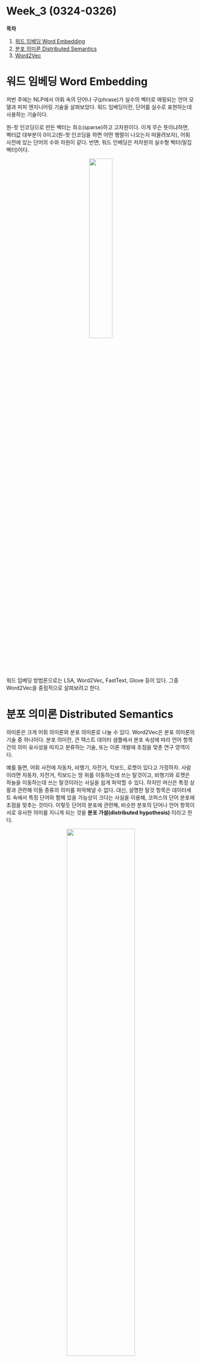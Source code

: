 Week_3 (0324-0326)
=============

**목차**
1. [워드 임베딩 Word Embedding](워드-임베딩-Word-Embedding)
2. [분포 의미론 Distributed Semantics](분포-의미론-Distributed-Semantics)
3. [Word2Vec](Word2Vec)

워드 임베딩 Word Embedding
=============
저번 주에는 NLP에서 어휘 속의 단어나 구(phrase)가 실수의 벡터로 매핑되는 언어 모델과 피처 엔지니어링 기술을 살펴보았다. 워드 임베딩이란, 단어를 실수로 표현하는데 사용하는 기술이다.

원-핫 인코딩으로 만든 벡터는 희소(sparse)하고 고차원이다. 이게 무슨 뜻이냐하면, 벡터값 대부분이 0이고(원-핫 인코딩을 하면 어떤 행렬이 나오는지 떠올려보자), 어휘 사전에 있는 단어의 수와 차원이 같다. 반면, 워드 인베딩은 저차원의 실수형 벡터(밀집 벡터)이다. 

<p align="center"><img width="35%" src="https://user-images.githubusercontent.com/80621384/112938737-24cbea00-9165-11eb-8a1b-584686579515.png" /></p>

워드 임베딩 방법론으로는 LSA, Word2Vec, FastText, Glove 등이 있다. 그중 Word2Vec을 중점적으로 살펴보려고 한다.

분포 의미론 Distributed Semantics
=============
의미론은 크게 어휘 의미론와 분포 의미론로 나눌 수 있다. Word2Vec은 분포 의미론의 기술 중 하나이다. 분포 의미란, 큰 텍스트 데이터 샘플에서 분포 속성에 따라 언어 항목 간의 의미 유사성을 따지고 분류하는 기술, 또는 이론 개발에 초점을 맞춘 연구 영역이다.

예를 들면, 어휘 사전에 자동차, 비행기, 자전거, 킥보드, 로켓이 있다고 가정하자. 사람이라면 자동차, 자전거, 킥보드는 땅 위를 이동하는데 쓰는 탈것이고, 비행기와 로켓은 하늘을 이동하는데 쓰는 탈것이라는 사실을 쉽게 파악할 수 있다. 하지만 머신은 특정 상황과 관련해 이들 종류의 의미를 파악해낼 수 없다. 대신, 설명한 탈것 항목은 데이터세트 속에서 특정 단어와 함께 있을 가능성이 크다는 사실을 이용해, 코퍼스의 단어 분포에 초점을 맞추는 것이다. 이렇듯 단어의 분포에 관련해, 비슷한 분포의 단어나 언어 항목이 서로 유사한 의미를 지니게 되는 것을 **분포 가설(distributed hypothesis)** 이라고 한다.

<p align="center"><img width="60%" src="https://miro.medium.com/max/2716/1*3pesTy5IjvLa2X-iX_tEKQ.png" /></p>
위 문장들에서 stars 단어는 shining, bright, dark 등과 같은 단어에 더 자주 포함된다. 이 단어들 모두 stars의 문맥과 의미를 이해하는 데 매우 유용하다. 이렇듯, 특정 단어의 의미를 어떻게 더 잘 표현할 수 있는지 뿐만 아니라 이 단어의 문맥에 나타날 다른 단어를 어떻게 예측하는지를 알려면 해당 단어의 **분포 표현(distributional representation)** 을 이해해야 한다. 단어의 분포 표현은 단어를 표현할 수 있는 벡터 형태로, 단어의 벡터 형태를 생성하려면 원-핫 인코딩이나 그 외의 기술을 사용할 수도 있지만 **유사성 측정의 중요성도 전달하는 단어의 벡터를 생성해 그 단어의 문맥상 의미를 이해할 수 있게 하는 것이 중요**하다! 이 분포 유사성 얘기할 때 Word2Vec이 필요해진다.

Word2Vec
=============
Word2Vec의 개념은 구글의 토마스 미콜로프가 이끄는 팀이 개발했다. NLP에서는 단어, 구, 문장 등의 의미를 다룰 수 있는 도구나 기술 개발이 상당히 중요하며 Word2Vec 모델은 단어, 구, 문장, 단락, 문서의 의미를 알아내는 작업을 수행한다.

정의
-------------
Word2Vec은 2계층 신경망(two-layer neural network)을 사용해 개발되어, 대용량의 텍스트 데이터(또는 텍스트 코퍼스)를 입력 받아 주어진 텍스트에서 벡터 집합을 생성한다. 2계층 신경망은 일종의 로직을 수행하며 벡터 공간의 벡터를 생성하는 블랙박스이다. 벡터 공간에서는 코퍼스 내의 각 고유 단어가 대응 벡터로 지정된다. 즉, 벡터 공간이란 큰 텍스트 코퍼스 내의 모든 단어에 대한 벡터 표현이라고 할 수 있다.

Word2Vec은 단어 유사성 발견이나 단어 간 의미 관계 보존 측면에서 뛰어난 장점을 가지고 있는데, 이런 점들은 원-핫 인코딩이나 워드넷을 사용해서는 처리할 수 없었다.

가령 원-핫 인코딩을 통해 다음과 같이 작업을 수행했다고 해보자.
<p align="center"><img width="35%" src="https://miro.medium.com/max/886/1*_da_YknoUuryRheNS-SYWQ.png" /></p>

* **원-핫 인코딩은 단어 간의 문맥 유사성에 대한 사실을 밝히지 않는다.** 만약 cat와 cats가 같은 문장에 있다고 해도 아예 다르게 벡터화가 되어 두 단어가 매우 유사한 단어라는 사실을 밝혀내지 못한다. 또, 원-핫 인코딩된 벡터에 AND 연산을 적용해도 문맥상의 유사성을 나타내지 않는다. cat와 mat의 원-핫 벡터에 AND 연산(내적, 혹은 점곱 dot product)을 적용하면 0이 된다. 실제로 두 단어는 한 문장에 함께 나타나고 강한 맥락적 관계를 가질 수 있지만, 원-핫 인코딩은 단어 유사성에 관해 중요한 것을 표현하지 않는다.

* 워드넷이 이에 충분한 도움이 되는 것도 아니다. 워드넷은 인간에 의해 구성되기 때문에 이에 포함된 것은 무엇이든 주관적이게 된다. 또, 새롭게 나타난 신조어들은 워드넷에게도 새 단어이므로 웹 사이트에 없을 수도 있어서, 이들 단어들에 대해 워드넷에서 다른 의미론적 관계를 유도해낼 수 없다. (그리고 무엇보다 많은 시간과 노력이 필요하다)

이를 해결하기 위한 방법이 Word2Vec인 것이다!

Word2Vec 모델의 컴포넌트
--------------
Word2Vec 모델에는 세 가지 주요 구성 요소가 있다.

1. Word2Vecdml 입력

원시 텍스트 코퍼스, 혹은 (실제 어플리케이션에서는) 큰 코포라를 입력으로 사용한다.

2. Word2Vec의 출력
<p align="center"><img width="35%" src="https://miro.medium.com/max/1570/0*jjpXSH7sZPfAbZWS.PNG" /></p>
일반적인 목표는, 문맥을 제공하기만 하면 그 문맥에 가장 적합한 단어의 확률을 예측하는 것이다. 위의 그림에서 sat 단어를 취해서 목표에 따라 sat 단어를 벡터 형식으로 변환하고, sat의 벡터 형태를 사용해 이 문장에서 사용된 다른 단어들인 fat, cat 등의 단어의 확률을 예측할 수 있다.

3. Word2Vec 모델의 구조 컴포넌트

신경망 기술을 사용한다. 신경망 기술은 많은 양의 데이터로 학습하는 경우에 좋은 알고리즘이 되기 때문이다.


아키텍쳐
-----------
<p align="center"><img width="35%" src="https://miro.medium.com/max/1400/1*QK2KNCZ1pczCq-uTse-dmA.png" /></p>

### 어휘 빌더 (Vocabulary Builder)
이 컴포넌트는 주로 문장의 형태로 있는 원시 텍스트 데이터를 얻는다.

파이썬의 gensim이라는 라이브러리가 있는데, 이를 사용해 코퍼스에 대해 Word2Vec을 생성한다. 자세한 매개변수는 [gensim 도큐먼테이션](https://radimrehurek.com/gensim/models/word2vec.html) 참고. 이 라이브러리를 사용한 어휘 빌더를 통해 단어 인덱스와 단어 횟수가 들어있는 어휘 객체를 출력받는다.

### 문맥 빌더 (Context Builder)
문맥 빌더는 문맥 윈도우의 일부인 단어뿐만 아니라 어휘 빌더의 출력을 입력으로 사용한다.

문맥 윈도우는 일종의 sliding window이다. 윈도우의 크기는 사용자가 지정할 수 있다(일반적으로는 5~10 단어의 문맥 윈도우 크기를 사용한다고 함).

<p align="center"><img width="35%" src="https://miro.medium.com/max/568/0*Ghg8pl2oX8r5kdks.PNG" /></p>

문맥 빌더의 출력은 단어 쌍(word pairing)이며 이들 단어 쌍은 신경망에 제공된다. 예를 들어 그림의 네번째 단계에서는 (sat, on, the)(sat, cat, fat)이 출력돼 전달되는데, 신경망은 각 단어 쌍이 나타나는 횟수로 기본 통계를 학습하기 때문에 (sat, dog, fat)보다는 (sat, cat, fat)에 대해 더 많은 훈련 예제를 얻는 것이고, 훈련이 끝났을 때 sat 단어를 입력 내용으로 넣으면 dog보다 cat에 대해 훨씬 더 높은 확률이 나온다.

### 2계층 신경망
알다싶이 신경망은 입력층, 은닉층, 출력층을 layer로 가지고 있으며 이들은 순전파와 역전파를 반복하며 가중치를 재조정한다. 이를 NLP에서는 "코퍼스로부터 다른 문맥-대상 단어 쌍을 얻어 훈련을 계속 반복한다"로 표현할 수 있을 것이다. 이를 통해 단어 간의 관계를 학습해 코퍼스로부터 단어의 벡터 표현을 개발해낸다.

Word2Vec에는 두 가지 메인 처리 알고리즘이 있다.

<p align="center"><img width="35%" src="https://www.researchgate.net/profile/Elena-Tutubalina/publication/318507923/figure/fig2/AS:613947946319904@1523388005889/Illustration-of-the-word2vec-models-a-CBOW-b-skip-gram-16-33.png" /></p>
